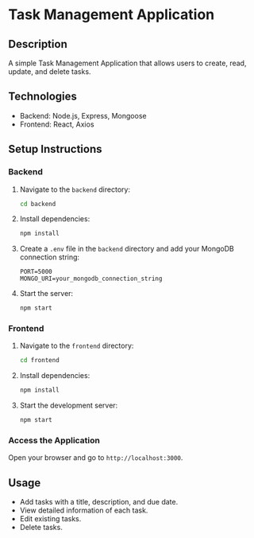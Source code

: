 # Task Management Application

## Description
A simple Task Management Application that allows users to create, read, update, and delete tasks.

## Technologies
- Backend: Node.js, Express, Mongoose
- Frontend: React, Axios

## Setup Instructions

### Backend
1. Navigate to the `backend` directory:
    ```sh
    cd backend
    ```

2. Install dependencies:
    ```sh
    npm install
    ```

3. Create a `.env` file in the `backend` directory and add your MongoDB connection string:
    ```env
    PORT=5000
    MONGO_URI=your_mongodb_connection_string
    ```

4. Start the server:
    ```sh
    npm start
    ```

### Frontend
1. Navigate to the `frontend` directory:
    ```sh
    cd frontend
    ```

2. Install dependencies:
    ```sh
    npm install
    ```

3. Start the development server:
    ```sh
    npm start
    ```

### Access the Application
Open your browser and go to `http://localhost:3000`.

## Usage
- Add tasks with a title, description, and due date.
- View detailed information of each task.
- Edit existing tasks.
- Delete tasks.
